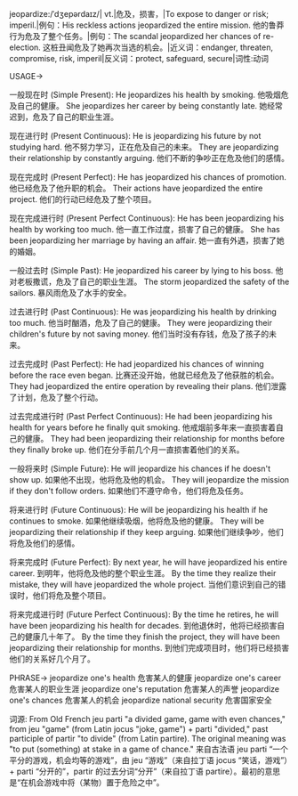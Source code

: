 jeopardize:/ˈdʒepərdaɪz/| vt.|危及，损害，|To expose to danger or risk; imperil.|例句：His reckless actions jeopardized the entire mission. 他的鲁莽行为危及了整个任务。|例句：The scandal jeopardized her chances of re-election.  这桩丑闻危及了她再次当选的机会。|近义词：endanger, threaten, compromise, risk, imperil|反义词：protect, safeguard, secure|词性:动词

USAGE->

一般现在时 (Simple Present):
He jeopardizes his health by smoking. 他吸烟危及自己的健康。
She jeopardizes her career by being constantly late. 她经常迟到，危及了自己的职业生涯。

现在进行时 (Present Continuous):
He is jeopardizing his future by not studying hard. 他不努力学习，正在危及自己的未来。
They are jeopardizing their relationship by constantly arguing.  他们不断的争吵正在危及他们的感情。

现在完成时 (Present Perfect):
He has jeopardized his chances of promotion. 他已经危及了他升职的机会。
Their actions have jeopardized the entire project.  他们的行动已经危及了整个项目。

现在完成进行时 (Present Perfect Continuous):
He has been jeopardizing his health by working too much.  他一直工作过度，损害了自己的健康。
She has been jeopardizing her marriage by having an affair. 她一直有外遇，损害了她的婚姻。

一般过去时 (Simple Past):
He jeopardized his career by lying to his boss. 他对老板撒谎，危及了自己的职业生涯。
The storm jeopardized the safety of the sailors.  暴风雨危及了水手的安全。

过去进行时 (Past Continuous):
He was jeopardizing his health by drinking too much. 他当时酗酒，危及了自己的健康。
They were jeopardizing their children's future by not saving money. 他们当时没有存钱，危及了孩子的未来。

过去完成时 (Past Perfect):
He had jeopardized his chances of winning before the race even began. 比赛还没开始，他就已经危及了他获胜的机会。
They had jeopardized the entire operation by revealing their plans. 他们泄露了计划，危及了整个行动。


过去完成进行时 (Past Perfect Continuous):
He had been jeopardizing his health for years before he finally quit smoking.  他戒烟前多年来一直损害着自己的健康。
They had been jeopardizing their relationship for months before they finally broke up. 他们在分手前几个月一直损害着他们的关系。

一般将来时 (Simple Future):
He will jeopardize his chances if he doesn't show up. 如果他不出现，他将危及他的机会。
They will jeopardize the mission if they don't follow orders.  如果他们不遵守命令，他们将危及任务。

将来进行时 (Future Continuous):
He will be jeopardizing his health if he continues to smoke. 如果他继续吸烟，他将危及他的健康。
They will be jeopardizing their relationship if they keep arguing.  如果他们继续争吵，他们将危及他们的感情。

将来完成时 (Future Perfect):
By next year, he will have jeopardized his entire career.  到明年，他将危及他的整个职业生涯。
By the time they realize their mistake, they will have jeopardized the whole project.  当他们意识到自己的错误时，他们将危及整个项目。

将来完成进行时 (Future Perfect Continuous):
By the time he retires, he will have been jeopardizing his health for decades.  到他退休时，他将已经损害自己的健康几十年了。
By the time they finish the project, they will have been jeopardizing their relationship for months. 到他们完成项目时，他们将已经损害他们的关系好几个月了。


PHRASE->
jeopardize one's health 危害某人的健康
jeopardize one's career 危害某人的职业生涯
jeopardize one's reputation 危害某人的声誉
jeopardize one's chances 危害某人的机会
jeopardize national security 危害国家安全


词源: From Old French jeu parti "a divided game, game with even chances," from jeu "game" (from Latin jocus "joke, game") + parti "divided," past participle of partir "to divide" (from Latin partire). The original meaning was "to put (something) at stake in a game of chance."  来自古法语 jeu parti “一个平分的游戏，机会均等的游戏”，由 jeu “游戏”（来自拉丁语 jocus “笑话，游戏”）+ parti “分开的”，partir 的过去分词“分开”（来自拉丁语 partire）。最初的意思是“在机会游戏中将（某物）置于危险之中”。
